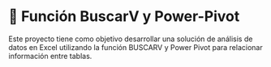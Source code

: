 # :bookmark_tabs: Función BuscarV y Power-Pivot
Este proyecto tiene como objetivo desarrollar una solución de análisis de datos en Excel utilizando la función BUSCARV y Power Pivot para relacionar información entre tablas. 
